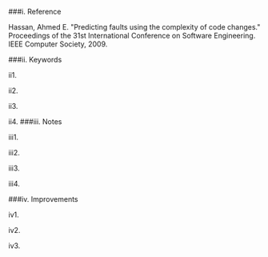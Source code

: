 ###i. Reference

Hassan, Ahmed E. "Predicting faults using the complexity of code changes." Proceedings of the 31st International Conference on Software Engineering. IEEE Computer Society, 2009.

###ii. Keywords

ii1. 

ii2. 

ii3. 

ii4. 
###iii. Notes

iii1. 

iii2. 

iii3. 

iii4. 


###iv. Improvements

iv1. 

iv2. 

iv3. 
